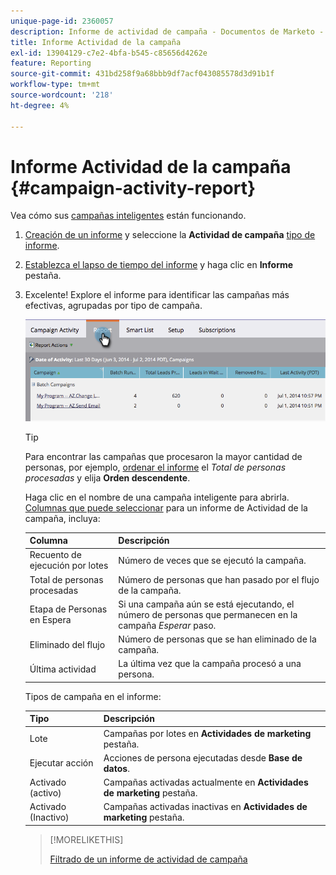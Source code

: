 ```yaml
---
unique-page-id: 2360057
description: Informe de actividad de campaña - Documentos de Marketo - Documentación del producto
title: Informe Actividad de la campaña
exl-id: 13904129-c7e2-4bfa-b545-c85656d4262e
feature: Reporting
source-git-commit: 431bd258f9a68bbb9df7acf043085578d3d91b1f
workflow-type: tm+mt
source-wordcount: '218'
ht-degree: 4%

---
```


# Informe Actividad de la campaña {#campaign-activity-report}

Vea cómo sus [campañas inteligentes](/help/marketo/product-docs/core-marketo-concepts/smart-campaigns/creating-a-smart-campaign/understanding-batch-and-trigger-smart-campaigns.md) están funcionando.

1. [Creación de un informe](/help/marketo/product-docs/reporting/basic-reporting/creating-reports/create-a-report-in-a-program.md) y seleccione la **Actividad de campaña** [tipo de informe](/help/marketo/product-docs/reporting/basic-reporting/report-types/report-type-overview.md).

1. [Establezca el lapso de tiempo del informe](/help/marketo/product-docs/reporting/basic-reporting/editing-reports/change-a-report-time-frame.md) y haga clic en **Informe** pestaña.

1. Excelente! Explore el informe para identificar las campañas más efectivas, agrupadas por tipo de campaña.

   ![](assets/image2014-9-16-16-3a8-3a45.png)

   >[!TIP]
   >
   >Para encontrar las campañas que procesaron la mayor cantidad de personas, por ejemplo, [ordenar el informe](/help/marketo/product-docs/reporting/basic-reporting/editing-reports/sort-report-on-columns.md) el _Total de personas procesadas_ y elija **Orden descendente**.

   Haga clic en el nombre de una campaña inteligente para abrirla.  [Columnas que puede seleccionar](/help/marketo/product-docs/reporting/basic-reporting/editing-reports/select-report-columns.md) para un informe de Actividad de la campaña, incluya:

   | Columna | Descripción |
   |---|---|
   | Recuento de ejecución por lotes | Número de veces que se ejecutó la campaña. |
   | Total de personas procesadas | Número de personas que han pasado por el flujo de la campaña. |
   | Etapa de Personas en Espera | Si una campaña aún se está ejecutando, el número de personas que permanecen en la campaña *Esperar* paso. |
   | Eliminado del flujo | Número de personas que se han eliminado de la campaña. |
   | Última actividad | La última vez que la campaña procesó a una persona. |

   Tipos de campaña en el informe:

   | Tipo | Descripción |
   |---|---|
   | Lote | Campañas por lotes en **Actividades de marketing** pestaña. |
   | Ejecutar acción | Acciones de persona ejecutadas desde **Base de datos**. |
   | Activado (activo) | Campañas activadas actualmente en **Actividades de marketing** pestaña. |
   | Activado (Inactivo) | Campañas activadas inactivas en **Actividades de marketing** pestaña. |

   >[!MORELIKETHIS]
   >
   >[Filtrado de un informe de actividad de campaña](/help/marketo/product-docs/reporting/basic-reporting/report-activity/filter-a-campaign-activity-report.md)
